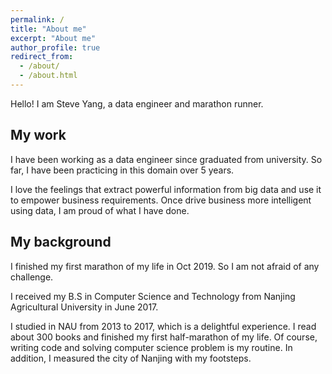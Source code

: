 ```yaml
---
permalink: /
title: "About me"
excerpt: "About me"
author_profile: true
redirect_from: 
  - /about/
  - /about.html
---
```


Hello! I am Steve Yang, a data engineer and marathon runner.

## My work
I have been working as a data engineer since graduated from university. So far, I have been practicing in this domain over 5 years.

I love the feelings that extract powerful information from big data and use it to empower business requirements. Once drive business more intelligent using data, I am proud of what I have done.

## My background
I finished my first marathon of my life in Oct 2019. So I am not afraid of any challenge.

I received my B.S in Computer Science and Technology from Nanjing Agricultural University in June 2017.

I studied in NAU from 2013 to 2017, which is a delightful experience. I read about 300 books and finished my first half-marathon of my life. Of course, writing code and solving computer science problem is my routine. In addition, I measured the city of Nanjing with my footsteps.
